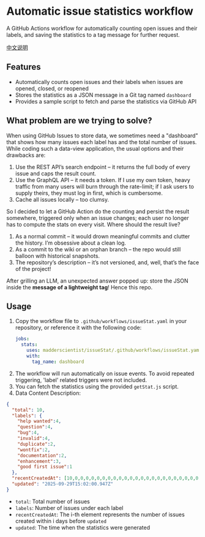 # Automatic issue statistics workflow

A GitHub Actions workflow for automatically counting open issues and their labels, and saving the statistics to a tag message for further request.

[中文说明](./README.md)

## Features
- Automatically counts open issues and their labels when issues are opened, closed, or reopened
- Stores the statistics as a JSON message in a Git tag named `dashboard`
- Provides a sample script to fetch and parse the statistics via GitHub API

## What problem are we trying to solve?
When using GitHub Issues to store data, we sometimes need a "dashboard" that shows how many issues each label has and the total number of issues. While coding such a data-view application, the usual options and their drawbacks are:

1. Use the REST API’s search endpoint – it returns the full body of every issue and caps the result count.  
2. Use the GraphQL API – it needs a token. If I use my own token, heavy traffic from many users will burn through the rate-limit; if I ask users to supply theirs, they must log in first, which is cumbersome.  
3. Cache all issues locally – too clumsy.

So I decided to let a GitHub Action do the counting and persist the result somewhere, triggered only when an issue changes; each user no longer has to compute the stats on every visit. Where should the result live?

1. As a normal commit – it would drown meaningful commits and clutter the history. I’m obsessive about a clean log.  
2. As a commit to the wiki or an orphan branch – the repo would still balloon with historical snapshots.  
3. The repository’s description – it’s not versioned, and, well, that’s the face of the project!

After grilling an LLM, an unexpected answer popped up: store the JSON inside the **message of a lightweight tag**! Hence this repo.


## Usage
1. Copy the workflow file to `.github/workflows/issueStat.yaml` in your repository, or reference it with the following code:
    ```yaml
    jobs:
      stats:
        uses: madderscientist/issueStat/.github/workflows/issueStat.yaml@main
        with:
          tag_name: dashboard
    ``` 
2. The workflow will run automatically on issue events. To avoid repeated triggering, 'label' related triggers were not included.
3. You can fetch the statistics using the provided `getStat.js` script.
4. Data Content Description:
  ```json
  {
    "total": 10,
    "labels": {
      "help wanted":4,
      "question":4,
      "bug":4,
      "invalid":4,
      "duplicate":2,
      "wontfix":2,
      "documentation":2,
      "enhancement":3,
      "good first issue":1
    },
    "recentCreatedAt": [10,0,0,0,0,0,0,0,0,0,0,0,0,0,0,0,0,0,0,0,0,0,0,0,0,0,0,0,0,0],
    "updated": "2025-09-29T15:02:00.947Z"
  }
  ```
  - `total`: Total number of issues
  - `labels`: Number of issues under each label
  - `recentCreatedAt`: The i-th element represents the number of issues created within i days before `updated`
  - `updated`: The time when the statistics were generated